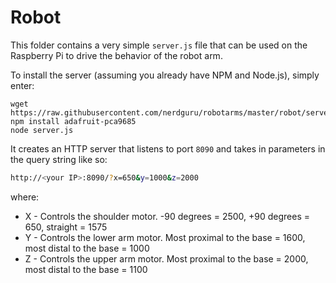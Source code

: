 # Robot
This folder contains a very simple `server.js` file that can be used on the Raspberry Pi to drive the behavior of the robot arm.  

To install the server (assuming you already have NPM and Node.js), simply enter:

```
wget https://raw.githubusercontent.com/nerdguru/robotarms/master/robot/server.js
npm install adafruit-pca9685
node server.js
```
It creates an HTTP server that listens to port `8090` and takes in parameters in the query string like so:

```bash
http://<your IP>:8090/?x=650&y=1000&z=2000
```

where:

* X - Controls the shoulder motor.  -90 degrees = 2500, +90 degrees = 650, straight = 1575
* Y - Controls the lower arm motor.  Most proximal to the base = 1600, most distal to the base = 1000
* Z - Controls the upper arm motor.  Most proximal to the base = 2000, most distal to the base = 1100
